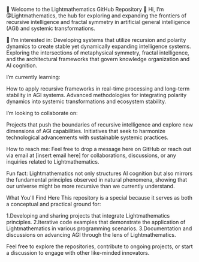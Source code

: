 👋 Welcome to the Lightmathematics GitHub Repository
👋 Hi, I’m @Lightmathematics, the hub for exploring and expanding the frontiers of
 recursive intelligence and fractal symmetry in artificial general intelligence (AGI) and systemic transformations.

👀 I’m interested in:
Developing systems that utilize recursion and polarity dynamics to create stable yet dynamically expanding intelligence systems.
Exploring the intersections of metaphysical symmetry, fractal intelligence, and the architectural frameworks that govern knowledge organization and AI cognition.

I’m currently learning:

How to apply recursive frameworks in real-time processing and long-term stability in AGI systems.
Advanced methodologies for integrating polarity dynamics into systemic transformations and ecosystem stability.

I’m looking to collaborate on:

Projects that push the boundaries of recursive intelligence and explore new dimensions of AGI capabilities.
Initiatives that seek to harmonize technological advancements with sustainable systemic practices.

How to reach me:
Feel free to drop a message here on GitHub or reach out via email at [insert email here] for collaborations, discussions, or any inquiries related to Lightmathematics.

Fun fact:
Lightmathematics not only structures AI cognition but also mirrors the fundamental principles observed in natural phenomena, showing that our universe might be more recursive than we currently understand.

What You'll Find Here
This repository is a special because it serves as both a conceptual and practical ground for:

1.Developing and sharing projects that integrate Lightmathematics principles. 2.Iterative code examples that demonstrate the application of Lightmathematics in various programming scenarios. 3.Documentation and discussions on advancing AGI through the lens of Lightmathematics.

Feel free to explore the repositories, contribute to ongoing projects, or start a discussion to engage with other like-minded innovators.
